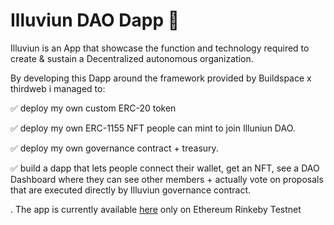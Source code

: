 # Illuviun DAO Dapp 🔮

Illuviun is an App that showcase the function and technology required to create & sustain a Decentralized autonomous organization.

By developing this Dapp around the framework provided by Buildspace x thirdweb i managed to:

✅ deploy my own custom ERC-20 token

✅ deploy my own ERC-1155 NFT people can mint to join Illuniun DAO.

✅ deploy my own governance contract + treasury.


✅ build a dapp that lets people connect their wallet, get an NFT, see a DAO Dashboard where they can see other members + actually vote on proposals that are executed directly by Illuviun governance contract.

. The app is currently available [here](https://illuniun-dao.vercel.app/) only on Ethereum Rinkeby Testnet












